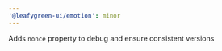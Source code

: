 ```yaml
---
'@leafygreen-ui/emotion': minor
---
```


Adds `nonce` property to debug and ensure consistent versions
